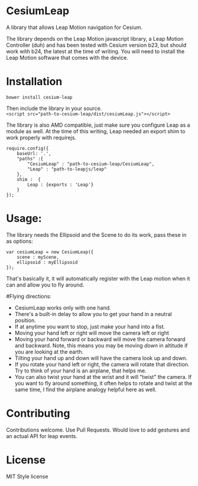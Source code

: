 # CesiumLeap

A library that allows Leap Motion navigation for Cesium.

The library depends on the Leap Motion javascript library, a Leap Motion Controller (duh) and has been tested with Cesium version b23, but should work with b24, the latest at the time of writing.  You will need to install the Leap Motion software that comes with the device. 

# Installation

`
bower install cesium-leap
`

Then include the library in your source.  
`<script src="path-to-cesium-leap/dist/cesiumLeap.js"></script>`

The library is also AMD compatible, just make sure you configure Leap as a module as well.  At the time of this writing, Leap needed an export shim to work properly with requirejs.  


	require.config({
	    baseUrl: '.',
	    "paths" :{
	        "CesiumLeap" : "path-to-cesium-leap/CesiumLeap",            
	        "Leap" : "path-to-leapjs/leap"
	    },
	    shim :  {
	        Leap : {exports : 'Leap'}
	    }
	});

# Usage:
The library needs the Ellipsoid and the Scene to do its work, pass these in as options:

	var cesiumLeap = new CesiumLeap({
		scene : myScene,
		ellipsoid : myEllipsoid
	});

That's basically it, it will automatically register with the Leap motion when it can and allow you to fly around.  

#Flying directions:

* CesiumLeap works only with one hand.
* There's a built-in delay to allow you to get your hand in a neutral position.  
* If at anytime you want to stop, just make your hand into a fist.
* Moving your hand left or right will move the camera left or right
* Moving your hand forward or backward will move the camera forward and backward.  Note, this means you may be moving *down* in altitude if you are looking at the earth.
* Tilting your hand up and down will have the camera look up and down.
* If you rotate your hand left or right, the camera will rotate that direction.  Try to think of your hand is an airplane, that helps me.
* You can also twist your hand at the wrist and it will "twist" the camera.  If you want to fly around something, it often helps to rotate and twist at the same time, I find the airplane analogy helpful here as well.  

# Contributing
Contributions welcome.  Use Pull Requests.  Would love to add gestures and an actual API for leap events.  

# License
MIT Style license


